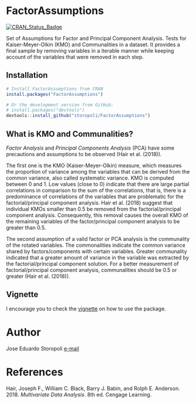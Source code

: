
<!-- README.md is generated from README.Rmd. Please edit that file -->

# FactorAssumptions

[![CRAN\_Status\_Badge](http://www.r-pkg.org/badges/version/FactorAssumptions)](https://cran.r-project.org/package=FactorAssumptions)

Set of Assumptions for Factor and Principal Component Analysis. Tests
for Kaiser-Meyer-Olkin (KMO) and Communalities in a dataset. It provides
a final sample by removing variables in a iterable manner while keeping
account of the variables that were removed in each step.

## Installation

``` r
# Install FactorAssumptions from CRAN
install.packages("FactorAssumptions")

# Or the development version from GitHub:
# install.packages("devtools")
devtools::install_github("storopoli/FactorAssumptions")
```

## What is KMO and Communalities?

*Factor Analysis* and *Principal Components Analysis* (PCA) have some
precautions and assumptions to be observed (Hair et al. (2018)).

The first one is the KMO (Kaiser-Meyer-Olkin) measure, which measures
the proportion of variance among the variables that can be derived from
the common variance, also called systematic variance. KMO is computed
between 0 and 1. Low values (close to 0) indicate that there are large
partial correlations in comparison to the sum of the correlations, that
is, there is a predominance of correlations of the variables that are
problematic for the factorial/principal component analysis. Hair et al.
(2018) suggest that individual KMOs smaller than 0.5 be removed from the
factorial/principal component analysis. Consequently, this removal
causes the overall KMO of the remaining variables of the
factor/principal component analysis to be greater than 0.5.

The second assumption of a valid factor or PCA analysis is the
communality of the rotated variables. The commonalities indicate the
common variance shared by factors/components with certain variables.
Greater communality indicated that a greater amount of variance in the
variable was extracted by the factorial/principal component solution.
For a better measurement of factorial/principal component analysis,
communalities should be 0.5 or greater (Hair et al. (2018)).

## Vignette

I encourage you to check the [vignette](vignettes/vignette.Rmd) on how
to use the package.

# Author

Jose Eduardo Storopoli [e-mail](mailto:thestoropoli@gmail.com)

# References

<div id="refs" class="references">

<div id="ref-hair2018">

Hair, Joseph F., William C. Black, Barry J. Babin, and Rolph E.
Anderson. 2018. *Multivariate Data Analysis*. 8th ed. Cengage Learning.

</div>

</div>
